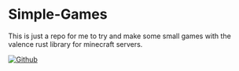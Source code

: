 # Simple-Games
This is just a repo for me to try and make some small games with the valence rust library for minecraft servers.



[![Github](https://img.shields.io/badge/mirror-GitHub-black.svg?logo=github)](https://github.com/cooltexture1/simple-games)

